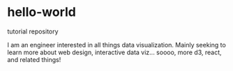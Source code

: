 # hello-world
tutorial repository

I am an engineer interested in all things data visualization. 
Mainly seeking to learn more about web design, interactive data viz... soooo, more d3, react, and related things!
